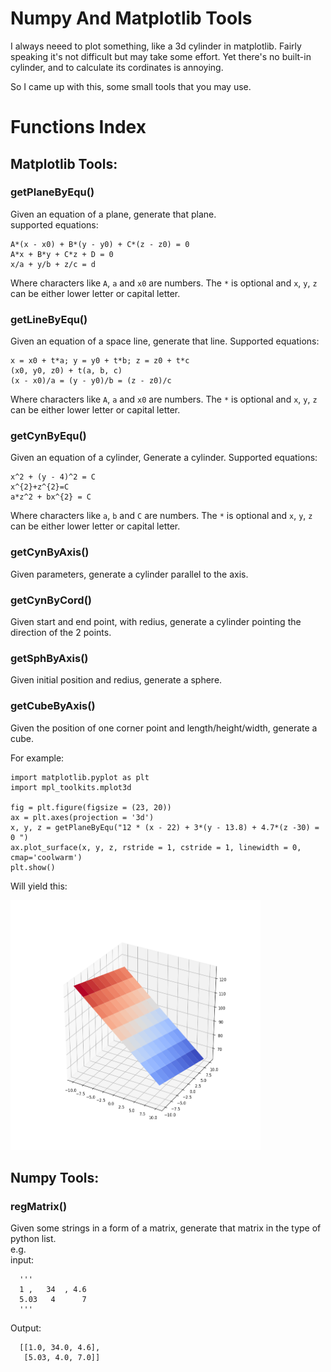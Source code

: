 ﻿# Numpy And Matplotlib Tools

I always neeed to plot something, like a 3d cylinder in matplotlib. Fairly speaking it's not difficult but may take some effort. Yet there's no built-in cylinder, and to calculate its cordinates is annoying.
  
So I came up with this, some small tools that you may use.



# Functions Index
  
## Matplotlib Tools:
    


### getPlaneByEqu()
Given an equation of a plane, generate that plane.  
supported equations:   
  
    A*(x - x0) + B*(y - y0) + C*(z - z0) = 0   
    A*x + B*y + C*z + D = 0   
    x/a + y/b + z/c = d  
    
Where characters like `A`, `a` and `x0` are numbers. The `*` is optional and `x`, `y`, `z` can be either lower letter or capital letter.  

### getLineByEqu()   
Given an equation of a space line, generate that line.
Supported equations:

    x = x0 + t*a; y = y0 + t*b; z = z0 + t*c
    (x0, y0, z0) + t(a, b, c)
    (x - x0)/a = (y - y0)/b = (z - z0)/c 
    
Where characters like `A`, `a` and `x0` are numbers. The `*` is optional and `x`, `y`, `z` can be either lower letter or capital letter.
    
### getCynByEqu()
Given an equation of a cylinder, Generate a cylinder.
Supported equations:

    x^2 + (y - 4)^2 = C
    x^{2}+z^{2}=C
    a*z^2 + bx^{2} = C
    
Where characters like `a`, `b` and `C` are numbers. The `*` is optional and `x`, `y`, `z` can be either lower letter or capital letter.

### getCynByAxis()
Given parameters, generate a cylinder parallel to the axis.

### getCynByCord()
Given start and end point, with redius, generate a cylinder pointing the direction of the 2 points. 

### getSphByAxis()
Given initial position and redius, generate a sphere.

### getCubeByAxis()
Given the position of one corner point and length/height/width, generate a cube.

For example:

    import matplotlib.pyplot as plt
    import mpl_toolkits.mplot3d 

    fig = plt.figure(figsize = (23, 20))
    ax = plt.axes(projection = '3d')
    x, y, z = getPlaneByEqu("12 * (x - 22) + 3*(y - 13.8) + 4.7*(z -30) = 0 ")
    ax.plot_surface(x, y, z, rstride = 1, cstride = 1, linewidth = 0, cmap='coolwarm')
    plt.show()

Will yield this:

<img src="https://github.com/Amarthgul/studentCalculator/blob/master/Resources/STDTLdemoPlotOne.png" width="400" height="400">


## Numpy Tools:

### regMatrix()
Given some strings in a form of a matrix, generate that matrix in the type of python list.  
e.g.  
input:
    
      '''  
      1 ,   34  , 4.6    
      5.03   4      7     
      '''  
      
Output:  
    
      [[1.0, 34.0, 4.6],   
       [5.03, 4.0, 7.0]]  

            
